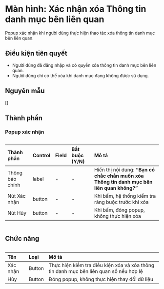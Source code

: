 # Màn hình: Xác nhận xóa Thông tin danh mục bên liên quan
Popup xác nhận khi người dùng thực hiện thao tác xóa thông tin danh mục bên liên quan.

## Điều kiện tiên quyết
- Người dùng đã đăng nhập và có quyền xóa thông tin danh mục bên liên quan.
- Người dùng chỉ có thể xóa khi danh mục đang không được sử dụng.

## Nguyên mẫu
[]

## Thành phần

### Popup xác nhận

<div style="overflow-x:auto">

| Thành phần      | Control | Field | Bắt buộc (Y/N) | Mô tả                                                                                      |
|:----------------|:--------|:------|:---------------|:-------------------------------------------------------------------------------------------|
| Thông báo chính | label   | -     | -              | Hiển thị nội dung: **“Bạn có chắc chắn muốn xóa Thông tin danh mục bên liên quan không?”** |
| Nút Xác nhận    | button  | -     | -              | Khi bấm, hệ thống kiểm tra ràng buộc trước khi xóa                                         |
| Nút Hủy         | button  | -     | -              | Khi bấm, đóng popup, không thực hiện xóa                                                   |

</div>

## Chức năng

<div style="overflow-x:auto">

| Tên        | Loại   | Mô tả                                                                                  |
| :--------- | :----- | :------------------------------------------------------------------------------------- |
| Xác nhận   | Button | Thực hiện kiểm tra điều kiện xóa và xóa thông tin danh mục bên liên quan số nếu hợp lệ |
| Hủy        | Button | Đóng popup, không thực hiện thay đổi dữ liệu                                           |

</div>

